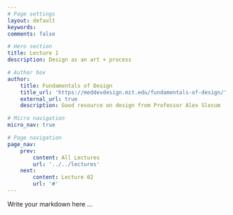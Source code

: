 ```yaml
---
# Page settings
layout: default
keywords:
comments: false

# Hero section
title: Lecture 1 
description: Design as an art + process

# Author box
author:
    title: Fundamentals of Design
    title_url: 'https://meddevdesign.mit.edu/fundamentals-of-design/'
    external_url: true
    description: Good resource on design from Professor Alex Slocum

# Micro navigation
micro_nav: true

# Page navigation
page_nav:
    prev:
        content: All Lectures
        url: '../../lectures'
    next:
        content: Lecture 02
        url: '#'
---
```


Write your markdown here ...
